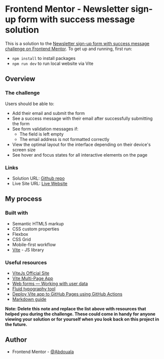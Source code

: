# Frontend Mentor - Newsletter sign-up form with success message solution

This is a solution to the [Newsletter sign-up form with success message challenge on Frontend Mentor](https://www.frontendmentor.io/challenges/newsletter-signup-form-with-success-message-3FC1AZbNrv).
To get up and running, first run: 
- `npm install` to install packages
- `npm run dev` to run local website via Vite

## Overview

### The challenge

Users should be able to:

- Add their email and submit the form
- See a success message with their email after successfully submitting the form
- See form validation messages if:
  - The field is left empty
  - The email address is not formatted correctly
- View the optimal layout for the interface depending on their device's screen size
- See hover and focus states for all interactive elements on the page

### Links

- Solution URL: [Github repo](https://github.com/Abdouala/newsletter-sign-up-with-success-message-main)
- Live Site URL: [Live Website](https://abdouala.github.io/newsletter-sign-up-with-success-message-main/)

## My process

### Built with

- Semantic HTML5 markup
- CSS custom properties
- Flexbox
- CSS Grid
- Mobile-first workflow
- [Vite](https://vitejs.dev/) - JS library

### Useful resources

- [ViteJs Official Site](https://vitejs.dev/)
- [Vite Multi-Page App](https://vitejs.dev/guide/build.html#multi-page-app)
- [Web forms — Working with user data](https://developer.mozilla.org/en-US/docs/Learn/Forms)
- [Fluid typography tool](https://fluidtypography.com/)
- [Deploy Vite app to GitHub Pages using GitHub Actions](https://github.com/sitek94/vite-deploy-demo)
- [Markdown guide](https://www.markdownguide.org/)

**Note: Delete this note and replace the list above with resources that helped you during the challenge. These could come in handy for anyone viewing your solution or for yourself when you look back on this project in the future.**

## Author

- Frontend Mentor - [@Abdouala](https://www.frontendmentor.io/profile/Abdouala)

